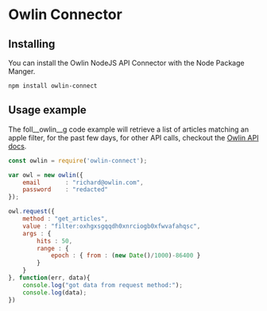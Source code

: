 # Owlin Connector

## Installing
You can install the Owlin NodeJS API Connector with the Node Package Manger.
```
npm install owlin-connect
```

## Usage example
The foll__owlin__g code example will retrieve a list of articles matching an apple filter, for the past few days, for other API calls, checkout the [Owlin API docs](https://github.com/owlin/owlin-apidocs).

```Javascript
const owlin = require('owlin-connect');

var owl = new owlin({
    email       : "richard@owlin.com",
    password    : "redacted"
});

owl.request({
    method : "get_articles",
    value : "filter:oxhgxsgqqdh0xnrciogb0xfwvafahqsc",
    args : {
        hits : 50,
        range : {
            epoch : { from : (new Date()/1000)-86400 }
        }
    }
}, function(err, data){
    console.log("got data from request method:");
    console.log(data);
})
```
